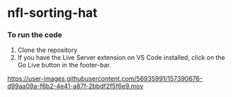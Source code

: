 # nfl-sorting-hat

### To run the code
1. Clone the repository
2. If you have the Live Server extension on VS Code installed, click on the Go Live button in the footer-bar.

https://user-images.githubusercontent.com/56935991/157390676-d99aa09a-f6b2-4e41-a87f-2bbdf2f5f6e9.mov

